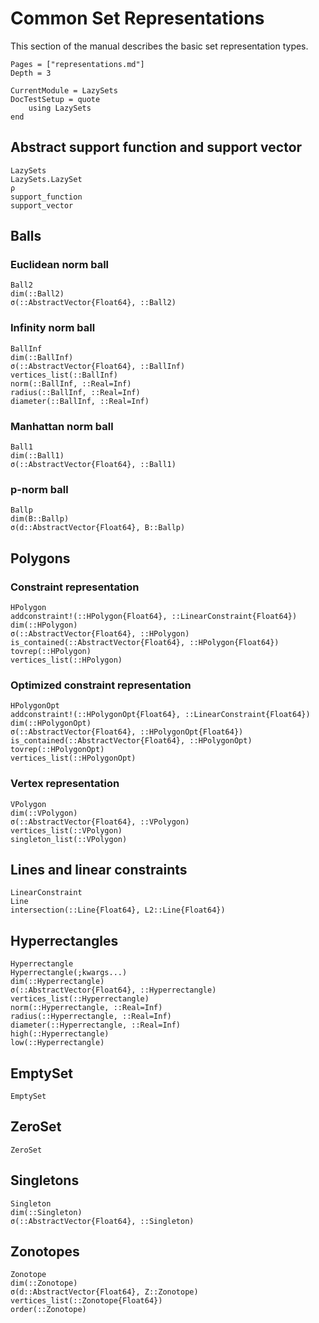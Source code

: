 # Common Set Representations

This section of the manual describes the basic set representation types.

```@contents
Pages = ["representations.md"]
Depth = 3
```

```@meta
CurrentModule = LazySets
DocTestSetup = quote
    using LazySets
end
```

## Abstract support function and support vector

```@docs
LazySets
LazySets.LazySet
ρ
support_function
support_vector
```

## Balls

### Euclidean norm ball

```@docs
Ball2
dim(::Ball2)
σ(::AbstractVector{Float64}, ::Ball2)
```

### Infinity norm ball

```@docs
BallInf
dim(::BallInf)
σ(::AbstractVector{Float64}, ::BallInf)
vertices_list(::BallInf)
norm(::BallInf, ::Real=Inf)
radius(::BallInf, ::Real=Inf)
diameter(::BallInf, ::Real=Inf)
```

### Manhattan norm ball

```@docs
Ball1
dim(::Ball1)
σ(::AbstractVector{Float64}, ::Ball1)
```

### p-norm ball

```@docs
Ballp
dim(B::Ballp)
σ(d::AbstractVector{Float64}, B::Ballp)
```

## Polygons

### Constraint representation

```@docs
HPolygon
addconstraint!(::HPolygon{Float64}, ::LinearConstraint{Float64})
dim(::HPolygon)
σ(::AbstractVector{Float64}, ::HPolygon)
is_contained(::AbstractVector{Float64}, ::HPolygon{Float64})
tovrep(::HPolygon)
vertices_list(::HPolygon)
```

### Optimized constraint representation

```@docs
HPolygonOpt
addconstraint!(::HPolygonOpt{Float64}, ::LinearConstraint{Float64})
dim(::HPolygonOpt)
σ(::AbstractVector{Float64}, ::HPolygonOpt{Float64})
is_contained(::AbstractVector{Float64}, ::HPolygonOpt)
tovrep(::HPolygonOpt)
vertices_list(::HPolygonOpt)
```

### Vertex representation

```@docs
VPolygon
dim(::VPolygon)
σ(::AbstractVector{Float64}, ::VPolygon)
vertices_list(::VPolygon)
singleton_list(::VPolygon)
```

## Lines and linear constraints

```@docs
LinearConstraint
Line
intersection(::Line{Float64}, L2::Line{Float64})
```

## Hyperrectangles

```@docs
Hyperrectangle
Hyperrectangle(;kwargs...)
dim(::Hyperrectangle)
σ(::AbstractVector{Float64}, ::Hyperrectangle)
vertices_list(::Hyperrectangle)
norm(::Hyperrectangle, ::Real=Inf)
radius(::Hyperrectangle, ::Real=Inf)
diameter(::Hyperrectangle, ::Real=Inf)
high(::Hyperrectangle)
low(::Hyperrectangle)
```

## EmptySet

```@docs
EmptySet
```

## ZeroSet

```@docs
ZeroSet
```

## Singletons

```@docs
Singleton
dim(::Singleton)
σ(::AbstractVector{Float64}, ::Singleton)
```

## Zonotopes

```@docs
Zonotope
dim(::Zonotope)
σ(d::AbstractVector{Float64}, Z::Zonotope)
vertices_list(::Zonotope{Float64})
order(::Zonotope)
```

